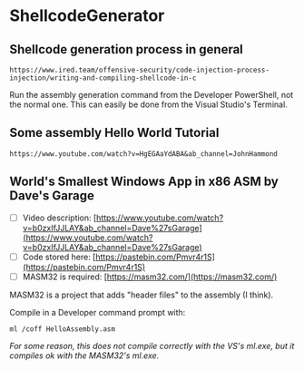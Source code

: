 # ShellcodeGenerator

## Shellcode generation process in general

```
https://www.ired.team/offensive-security/code-injection-process-injection/writing-and-compiling-shellcode-in-c
```

Run the assembly generation command from the Developer PowerShell, not the normal one. This can easily be done from the Visual Studio's Terminal.

## Some assembly Hello World Tutorial

```
https://www.youtube.com/watch?v=HgEGAaYdABA&ab_channel=JohnHammond
```

## World's Smallest Windows App in x86 ASM by Dave's Garage

 - [ ] Video description: [https://www.youtube.com/watch?v=b0zxIfJJLAY&ab_channel=Dave%27sGarage](https://www.youtube.com/watch?v=b0zxIfJJLAY&ab_channel=Dave%27sGarage)
 - [ ] Code stored here: [https://pastebin.com/Pmvr4r1S](https://pastebin.com/Pmvr4r1S)
 - [ ] MASM32 is required: [https://masm32.com/](https://masm32.com/)

MASM32 is a project that adds "header files" to the assembly (I think).

Compile in a Developer command prompt with:
```
ml /coff HelloAssembly.asm
```
_For some reason, this does not compile correctly with the VS's ml.exe, but it compiles ok with the MASM32's ml.exe._
